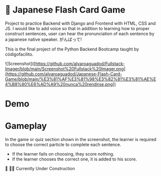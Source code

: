 # 🥊 Japanese Flash Card Game
Project to practice Backend with Django and Frontend with HTML, CSS and JS. I would like to add voice so that in addition to learning how to proper construct sentences, user can hear the pronunciation of each sentence by a japanese native speaker. がんばって! 

This is the final project of the Python Backend Bootcamp taught by códigofacilito.

![Screenshot]([https://github.com/alvaroaguadod/Fullstack-Imager/blob/main/Screenshot%20Fullstack%20Imager.png](https://github.com/alvaroaguadod/Japanese-Flash-Card-Game/blob/main/%E3%81%AF%E3%81%98%E3%82%81%E3%81%AE%E4%B8%80%E6%AD%A9%20nunca%20rendirse.png])

# Demo 


# Gameplay 

In the game or quiz section shown in the screenshot, the learner is required to choose the correct particle to complete each sentence.
- If the learner fails on choosing, they score nothing.
- If the learner chooses the correct one, it is added to his score.


 🤚 👷🚧 Currently Under Construction  
